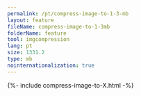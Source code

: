 ```yaml
---
permalink: /pt/compress-image-to-1-3-mb
layout: feature
fileName: compress-image-to-1-3mb
folderName: feature
tool: imgcompression
lang: pt
size: 1331.2
type: mb
nointernationalization: true
---
```

{%- include compress-image-to-X.html -%}
      